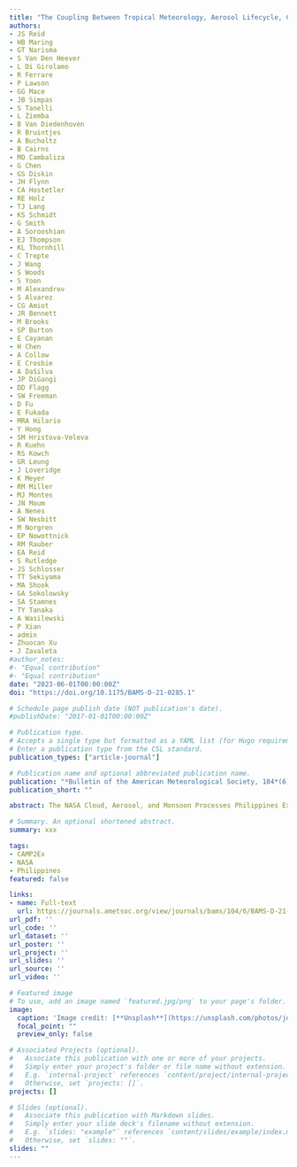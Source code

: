 ```yaml
---
title: "The Coupling Between Tropical Meteorology, Aerosol Lifecycle, Convection, and Radiation during the Cloud, Aerosol and Monsoon Processes Philippines Experiment (CAMP 2 Ex)"
authors:
- JS Reid
- HB Maring
- GT Narisma
- S Van Den Heever
- L Di Girolamo
- R Ferrare
- P Lawson
- GG Mace
- JB Simpas
- S Tanelli
- L Ziemba
- B Van Diedenhoven
- R Bruintjes
- A Bucholtz
- B Cairns
- MO Cambaliza
- G Chen
- GS Diskin
- JH Flynn
- CA Hostetler
- RE Holz
- TJ Lang
- KS Schmidt
- G Smith
- A Sorooshian
- EJ Thompson
- KL Thornhill
- C Trepte
- J Wang
- S Woods
- S Yoon
- M Alexandrov
- S Alvarez
- CG Amiot
- JR Bennett
- M Brooks
- SP Burton
- E Cayanan
- H Chen
- A Collow
- E Crosbie
- A DaSilva
- JP DiGangi
- DD Flagg
- SW Freeman
- D Fu
- E Fukada
- MRA Hilario
- Y Hong
- SM Hristova-Veleva
- R Kuehn
- RS Kowch
- GR Leung
- J Loveridge
- K Meyer
- RM Miller
- MJ Montes
- JN Moum
- A Nenes
- SW Nesbitt
- M Norgren
- EP Nowottnick
- RM Rauber
- EA Reid
- S Rutledge
- JS Schlosser
- TT Sekiyama
- MA Shook
- GA Sokolowsky
- SA Stamnes
- TY Tanaka
- A Wasilewski
- P Xian
- admin
- Zhuocan Xu
- J Zavaleta
#author_notes:
#- "Equal contribution"
#- "Equal contribution"
date: "2023-06-01T00:00:00Z"
doi: "https://doi.org/10.1175/BAMS-D-21-0285.1"

# Schedule page publish date (NOT publication's date).
#publishDate: "2017-01-01T00:00:00Z"

# Publication type.
# Accepts a single type but formatted as a YAML list (for Hugo requirements).
# Enter a publication type from the CSL standard.
publication_types: ["article-journal"]

# Publication name and optional abbreviated publication name.
publication: "*Bulletin of the American Meteorological Society, 104*(6)"
publication_short: ""

abstract: The NASA Cloud, Aerosol, and Monsoon Processes Philippines Experiment (CAMP2Ex) employed the NASA P-3, Stratton Park Engineering Company (SPEC) Learjet 35, and a host of satellites and surface sensors to characterize the coupling of aerosol processes, cloud physics, and atmospheric radiation within the Maritime Continent’s complex southwest monsoonal environment. Conducted in the late summer of 2019 from Luzon, Philippines, in conjunction with the Office of Naval Research Propagation of Intraseasonal Tropical Oscillations (PISTON) experiment with its R/V Sally Ride stationed in the northwestern tropical Pacific, CAMP2Ex documented diverse biomass burning, industrial and natural aerosol populations, and their interactions with small to congestus convection. The 2019 season exhibited El Niño conditions and associated drought, high biomass burning emissions, and an early monsoon transition allowing for observation of pristine to massively polluted environments as they advected through intricate diurnal mesoscale and radiative environments into the monsoonal trough. CAMP2Ex’s preliminary results indicate 1) increasing aerosol loadings tend to invigorate congestus convection in height and increase liquid water paths; 2) lidar, polarimetry, and geostationary Advanced Himawari Imager remote sensing sensors have skill in quantifying diverse aerosol and cloud properties and their interaction; and 3) high-resolution remote sensing technologies are able to greatly improve our ability to evaluate the radiation budget in complex cloud systems. Through the development of innovative informatics technologies, CAMP2Ex provides a benchmark dataset of an environment of extremes for the study of aerosol, cloud, and radiation processes as well as a crucible for the design of future observing systems.

# Summary. An optional shortened abstract.
summary: xxx

tags:
- CAMP2Ex
- NASA
- Philippines
featured: false

links:
- name: Full-text
  url: https://journals.ametsoc.org/view/journals/bams/104/6/BAMS-D-21-0285.1.xml?tab_body=abstract-display
url_pdf: ''
url_code: ''
url_dataset: ''
url_poster: ''
url_project: ''
url_slides: ''
url_source: ''
url_video: ''

# Featured image
# To use, add an image named `featured.jpg/png` to your page's folder. 
image:
  caption: 'Image credit: [**Unsplash**](https://unsplash.com/photos/jdD8gXaTZsc)'
  focal_point: ""
  preview_only: false

# Associated Projects (optional).
#   Associate this publication with one or more of your projects.
#   Simply enter your project's folder or file name without extension.
#   E.g. `internal-project` references `content/project/internal-project/index.md`.
#   Otherwise, set `projects: []`.
projects: []

# Slides (optional).
#   Associate this publication with Markdown slides.
#   Simply enter your slide deck's filename without extension.
#   E.g. `slides: "example"` references `content/slides/example/index.md`.
#   Otherwise, set `slides: ""`.
slides: ""
---
```


